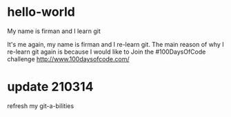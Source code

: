 # hello-world

My name is firman and I learn git

It's me again, my name is firman and I re-learn git.
The main reason of why I re-learn git again is because I would like to Join the #100DaysOfCode challenge http://www.100daysofcode.com/

# update 210314
refresh my git-a-bilities
